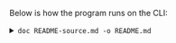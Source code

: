 
Below is how the program runs on the CLI:

<details>
  <summary><code>doc README-source.md -o README.md</code></summary>
  <table>
  <tr><td>
    <img alt="Generating a readme file." src="path/to/file.gif" />
  </td></tr>
  </table>
</details>
